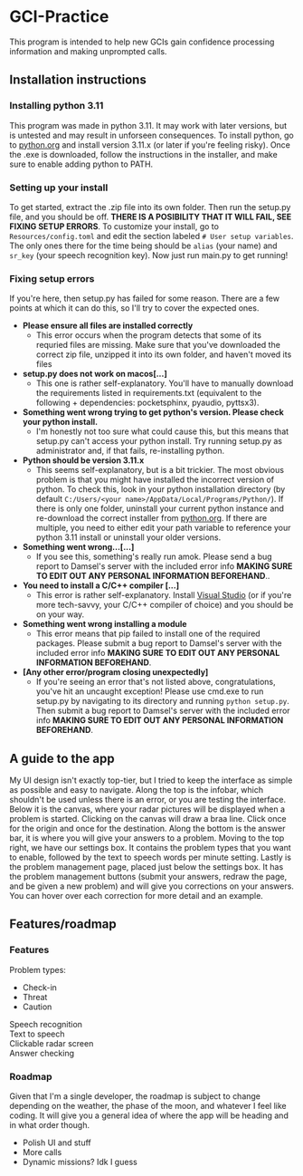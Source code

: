 # GCI-Practice  

This program is intended to help new GCIs gain confidence processing information and making unprompted calls.

## Installation instructions  

### Installing python 3.11  

This program was made in python 3.11. It may work with later versions, but is untested and may result in unforseen consequences. To install python, go to [python.org](https://www.python.org/) and install version 3.11.x (or later if you're feeling risky). Once the .exe is downloaded, follow the instructions in the installer, and make sure to enable adding python to PATH.

### Setting up your install  

To get started, extract the .zip file into its own folder. Then run the setup.py file, and you should be off. **THERE IS A POSIBILITY THAT IT WILL FAIL, SEE FIXING SETUP ERRORS**. To customize your install, go to `Resources/config.toml` and edit the section labeled `# User setup variables`. The only ones there for the time being should be `alias` (your name) and `sr_key` (your speech recognition key). Now just run main.py to get running!

### Fixing setup errors

If you're here, then setup.py has failed for some reason. There are a few points at which it can do this, so I'll try to cover the expected ones. 

- **Please ensure all files are installed correctly**
   - This error occurs when the program detects that some of its requried files are missing. Make sure that you've downloaded the correct zip file, unzipped it into its own folder, and haven't moved its files
- **setup.py does not work on macos\[...]**
   - This one is rather self-explanatory. You'll have to manually download the requirements listed in requirements.txt (equivalent to the following + dependencies: pocketsphinx, pyaudio, pyttsx3).
- **Something went wrong trying to get python\'s version. Please check your python install.**
   - I'm honestly not too sure what could cause this, but this means that setup.py can't access your python install. Try running setup.py as administrator and, if that fails, re-installing python.
-  **Python should be version 3.11.x**
   - This seems self-explanatory, but is a bit trickier. The most obvious problem is that you might have installed the incorrect version of python. To check this, look in your python installation directory (by default `C:/Users/<your name>/AppData/Local/Programs/Python/`). If there is only one folder, uninstall your current python instance and re-download the correct installer from [python.org](https://www.python.org/). If there are multiple, you need to either edit your path variable to reference your python 3.11 install or uninstall your older versions.
- **Something went wrong...\[...]**
   - If you see this, something's really run amok. Please send a bug report to Damsel's server with the included error info **MAKING SURE TO EDIT OUT ANY PERSONAL INFORMATION BEFOREHAND**..
- **You need to install a C/C++ compiler \[...]**
   - This error is rather self-explanatory. Install [Visual Studio](https://visualstudio.microsoft.com/vs/) (or if you're more tech-savvy, your C/C++ compiler of choice) and you should be on your way.
- **Something went wrong installing a module**
   - This error means that pip failed to install one of the required packages. Please submit a bug report to Damsel's server with the included error info **MAKING SURE TO EDIT OUT ANY PERSONAL INFORMATION BEFOREHAND**.
- **\[Any other error/program closing unexpectedly]**
  - If you're seeing an error that's not listed above, congratulations, you've hit an uncaught exception! Please use cmd.exe to run setup.py by navigating to its directory and running `python setup.py`. Then submit a bug report to Damsel's server with the included error info **MAKING SURE TO EDIT OUT ANY PERSONAL INFORMATION BEFOREHAND**.

## A guide to the app

My UI design isn't exactly top-tier, but I tried to keep the interface as simple as possible and easy to navigate. Along the top is the infobar, which shouldn't be used unless there is an error, or you are testing the interface. Below it is the canvas, where your radar pictures will be displayed when a problem is started. Clicking on the canvas will draw a braa line. Click once for the origin and once for the destination. Along the bottom is the answer bar, it is where you will give your answers to a problem. Moving to the top right, we have our settings box. It contains the problem types that you want to enable, followed by the text to speech words per minute setting. Lastly is the problem management page, placed just below the settings box. It has the problem management buttons (submit your answers, redraw the page, and be given a new problem) and will give you corrections on your answers. You can hover over each correction for more detail and an example.

## Features/roadmap

### Features

Problem types: 

- Check-in  
- Threat  
- Caution  

Speech recognition  
Text to speech  
Clickable radar screen   
Answer checking  

### Roadmap

Given that I'm a single developer, the roadmap is subject to change depending on the weather, the phase of the moon, and whatever I feel like coding. It will give you a general idea of where the app will be heading and in what order though.  

- Polish UI and stuff
- More calls
- Dynamic missions? Idk I guess
